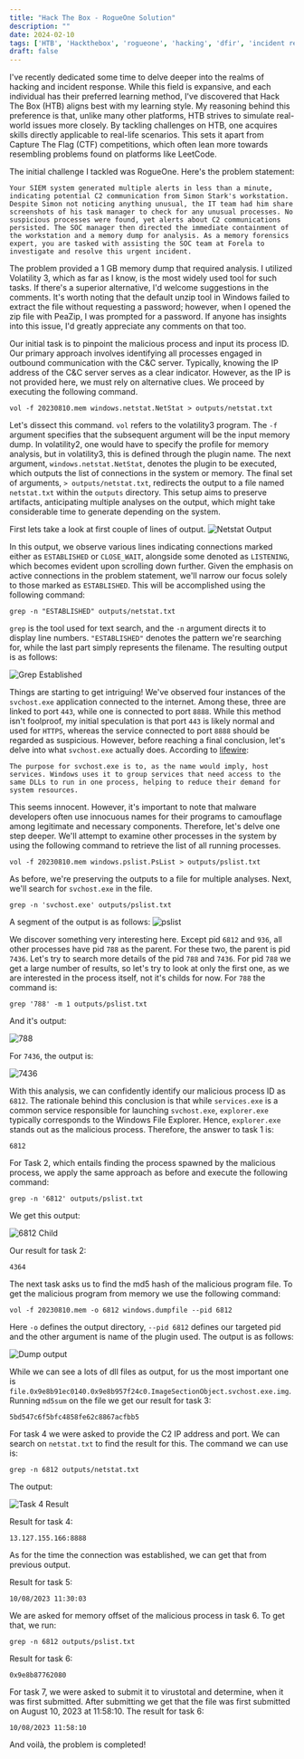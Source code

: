 ```yaml
---
title: "Hack The Box - RogueOne Solution"
description: ""
date: 2024-02-10
tags: ['HTB', 'Hackthebox', 'rogueone', 'hacking', 'dfir', 'incident response']
draft: false
---
```


I've recently dedicated some time to delve deeper into the realms of hacking and incident response. While this field is expansive, and each individual has their preferred learning method, I've discovered that Hack The Box (HTB) aligns best with my learning style. My reasoning behind this preference is that, unlike many other platforms, HTB strives to simulate real-world issues more closely. By tackling challenges on HTB, one acquires skills directly applicable to real-life scenarios. This sets it apart from Capture The Flag (CTF) competitions, which often lean more towards resembling problems found on platforms like LeetCode.

The initial challenge I tackled was RogueOne. Here's the problem statement:

`Your SIEM system generated multiple alerts in less than a minute, indicating potential C2 communication from Simon Stark's workstation. Despite Simon not noticing anything unusual, the IT team had him share screenshots of his task manager to check for any unusual processes. No suspicious processes were found, yet alerts about C2 communications persisted. The SOC manager then directed the immediate containment of the workstation and a memory dump for analysis. As a memory forensics expert, you are tasked with assisting the SOC team at Forela to investigate and resolve this urgent incident.`

The problem provided a 1 GB memory dump that required analysis. I utilized Volatility 3, which as far as I know, is the most widely used tool for such tasks. If there's a superior alternative, I'd welcome suggestions in the comments. It's worth noting that the default unzip tool in Windows failed to extract the file without requesting a password; however, when I opened the zip file with PeaZip, I was prompted for a password. If anyone has insights into this issue, I'd greatly appreciate any comments on that too.

Our initial task is to pinpoint the malicious process and input its process ID. Our primary approach involves identifying all processes engaged in outbound communication with the C&C server. Typically, knowing the IP address of the C&C server serves as a clear indicator. However, as the IP is not provided here, we must rely on alternative clues. We proceed by executing the following command.

`vol -f 20230810.mem windows.netstat.NetStat > outputs/netstat.txt`

Let's dissect this command. `vol` refers to the volatility3 program. The `-f` argument specifies that the subsequent argument will be the input memory dump. In volatility2, one would have to specify the profile for memory analysis, but in volatility3, this is defined through the plugin name. The next argument, `windows.netstat.NetStat`, denotes the plugin to be executed, which outputs the list of connections in the system or memory. The final set of arguments, `> outputs/netstat.txt`, redirects the output to a file named `netstat.txt` within the `outputs` directory. This setup aims to preserve artifacts, anticipating multiple analyses on the output, which might take considerable time to generate depending on the system.

First lets take a look at first couple of lines of output.
![Netstat Output](/images/Netstat.jpg)

In this output, we observe various lines indicating connections marked either as `ESTABLISHED` or `CLOSE_WAIT`, alongside some denoted as `LISTENING`, which becomes evident upon scrolling down further.
Given the emphasis on active connections in the problem statement, we'll narrow our focus solely to those marked as `ESTABLISHED`. This will be accomplished using the following command:

`grep -n "ESTABLISHED" outputs/netstat.txt`

`grep` is the tool used for text search, and the `-n` argument directs it to display line numbers. `"ESTABLISHED"` denotes the pattern we're searching for, while the last part simply represents the filename. The resulting output is as follows:

![Grep Established](/images/grep_established.jpg)

Things are starting to get intriguing! We've observed four instances of the `svchost.exe` application connected to the internet. Among these, three are linked to port `443`, while one is connected to port `8888`. While this method isn't foolproof, my initial speculation is that port `443` is likely normal and used for `HTTPS`, whereas the service connected to port `8888` should be regarded as suspicious. However, before reaching a final conclusion, let's delve into what `svchost.exe` actually does. According to [lifewire](https://www.lifewire.com/scvhost-exe-4174462):

`The purpose for svchost.exe is to, as the name would imply, host services. Windows uses it to group services that need access to the same DLLs to run in one process, helping to reduce their demand for system resources.`

This seems innocent. However, it's important to note that malware developers often use innocuous names for their programs to camouflage among legitimate and necessary components. Therefore, let's delve one step deeper. We'll attempt to examine other processes in the system by using the following command to retrieve the list of all running processes.

`vol -f 20230810.mem windows.pslist.PsList > outputs/pslist.txt`

As before, we're preserving the outputs to a file for multiple analyses. Next, we'll search for `svchost.exe` in the file.

`grep -n 'svchost.exe' outputs/pslist.txt`

A segment of the output is as follows:
![pslist](/images/pslist.jpg)

We discover something very interesting here. Except pid `6812` and `936`, all other processes have pid `788` as the parent. For these two, the parent is pid `7436`. Let's try to search more details of the pid `788` and `7436`. For pid `788` we get a large number of results, so let's try to look at only the first one, as we are interested in the process itself, not it's childs for now. For `788` the command is:

`grep '788' -m 1 outputs/pslist.txt`

And it's output:

![788](/images/788.jpg)

For `7436`, the output is:

![7436](/images/7436.jpg)

With this analysis, we can confidently identify our malicious process ID as `6812`. The rationale behind this conclusion is that while `services.exe` is a common service responsible for launching `svchost.exe`, `explorer.exe` typically corresponds to the Windows File Explorer. Hence, `explorer.exe` stands out as the malicious process. Therefore, the answer to task 1 is:

`6812`

For Task 2, which entails finding the process spawned by the malicious process, we apply the same approach as before and execute the following command:

`grep -n '6812' outputs/pslist.txt`

We get this output:

![6812 Child](/images/6812.jpg)

Our result for task 2:

`4364`

The next task asks us to find the md5 hash of the malicious program file. To get the malicious program from memory we use the following command:

`vol -f 20230810.mem -o 6812 windows.dumpfile --pid 6812`

Here `-o` defines the output directory, `--pid 6812` defines our targeted pid and the other argument is name of the plugin used. The output is as follows:

![Dump output](/images/6812_dump.jpg)

While we can see a lots of dll files as output, for us the most important one is `file.0x9e8b91ec0140.0x9e8b957f24c0.ImageSectionObject.svchost.exe.img`. Running `md5sum` on the file we get our result for task 3:

`5bd547c6f5bfc4858fe62c8867acfbb5`

For task 4 we were asked to provide the C2 IP address and port. We can search on `netstat.txt` to find the result for this. The command we can use is:

`grep -n 6812 outputs/netstat.txt`

The output:

![Task 4 Result](/images/task_4.jpg)

Result for task 4:

`13.127.155.166:8888`

As for the time the connection was established, we can get that from previous output.

Result for task 5:

`10/08/2023 11:30:03`

We are asked for memory offset of the malicious process in task 6. To get that, we run:

`grep -n 6812 outputs/pslist.txt`

Result for task 6:

`0x9e8b87762080`

For task 7, we were asked to submit it to virustotal and determine, when it was first submitted. After submitting we get that the file was first submitted on August 10, 2023 at 11:58:10. The result for task 6:

`10/08/2023 11:58:10`

And voilà, the problem is completed! 